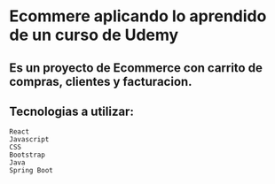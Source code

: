 # Ecommere aplicando lo aprendido de un curso de Udemy
## Es un proyecto de Ecommerce con carrito de compras, clientes y facturacion.
## Tecnologias a utilizar:
    React
    Javascript
    CSS
    Bootstrap
    Java
    Spring Boot